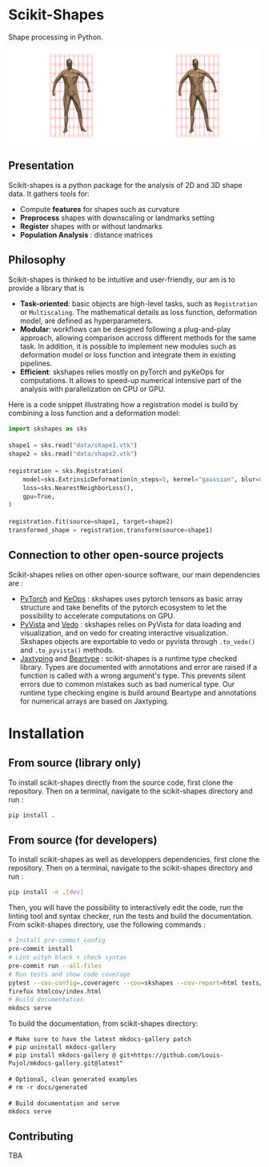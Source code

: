 # Scikit-Shapes
Shape processing in Python.

![](docs/animation.gif)

## Presentation

Scikit-shapes is a python package for the analysis of 2D and 3D shape data. It gathers tools for:

- Compute **features** for shapes such as curvature
- **Preprocess** shapes with downscaling or landmarks setting
- **Register** shapes with or without landmarks
- **Population Analysis** : distance matrices

## Philosophy

Scikit-shapes is thinked to be intuitive and user-friendly, our am is to provide a library that is
- **Task-oriented**: basic objects are high-level tasks, such as `Registration` or `Multiscaling`. The mathematical details as loss function, deformation model, are defined as hyperparameters.
- **Modular**: workflows can be designed following a plug-and-play approach, allowing comparison accross different methods for the same task. In addition, it is possible to implement new modules such as deformation model or loss function and integrate them in existing pipelines.
- **Efficient**: skshapes relies mostly on pyTorch and pyKeOps for computations. It allows to speed-up numerical intensive part of the analysis with parallelization on CPU or GPU.

Here is a code snippet illustrating how a registration model is build by combining a loss function and a deformation model:

```python
import skshapes as sks

shape1 = sks.read("data/shape1.vtk")
shape2 = sks.read("data/shape2.vtk")

registration = sks.Registration(
    model=sks.ExtrinsicDeformation(n_steps=5, kernel="gaussian", blur=0.5),
    loss=sks.NearestNeighborLoss(),
    gpu=True,
)

registration.fit(source=shape1, target=shape2)
transformed_shape = registration.transform(source=shape1)
```


## Connection to other open-source projects

Scikit-shapes relies on other open-source software, our main dependencies are :
- [PyTorch](https://pytorch.org/) and [KeOps](https://www.kernel-operations.io/keops/index.html) : skshapes uses pytorch tensors as basic array structure and take benefits of the pytorch ecosystem to let the possibility to accelerate computations on GPU.
- [PyVista](https://docs.pyvista.org/version/stable/) and [Vedo](https://vedo.embl.es/) : skshapes relies on PyVista for data loading and visualization, and on vedo for creating interactive visualization. Skshapes objects are exportable to vedo or pyvista through `.to_vedo()` and `.to_pyvista()` methods.
- [Jaxtyping](https://github.com/google/jaxtyping) and [Beartype](https://beartype.readthedocs.io/en/latest/) : scikit-shapes is a runtime type checked library. Types are documented with annotations and error are raised if a function is called with a wrong argument's type. This prevents silent errors due to common mistakes such as bad numerical type. Our runtime type checking engine is build around Beartype and annotations for numerical arrays are based on Jaxtyping.

# Installation


## From source (library only)

To install scikit-shapes directly from the source code, first clone the repository. Then on a terminal, navigate to the scikit-shapes directory and run :

```bash
pip install .
```
## From source (for developers)

To install scikit-shapes as well as developpers dependencies, first clone the repository. Then on a terminal, navigate to the scikit-shapes directory and run :
```bash
pip install -e .[dev]
```
Then, you will have the possibility to interactively edit the code, run the linting tool and syntax checker, run the tests and build the documentation. From scikit-shapes directory, use the following commands :
```bash
# Install pre-commit config
pre-commit install
# Lint wityh black + check syntax
pre-commit run --all-files
# Run tests and show code coverage
pytest --cov-config=.coveragerc --cov=skshapes --cov-report=html tests/
firefox htmlcov/index.html
# Build documentation
mkdocs serve
```

To build the documentation, from scikit-shapes directory:
```
# Make sure to have the latest mkdocs-gallery patch
# pip uninstall mkdocs-gallery
# pip install mkdocs-gallery @ git+https://github.com/Louis-Pujol/mkdocs-gallery.git@latest"

# Optional, clean generated examples
# rm -r docs/generated

# Build documentation and serve
mkdocs serve
```

## Contributing

TBA

